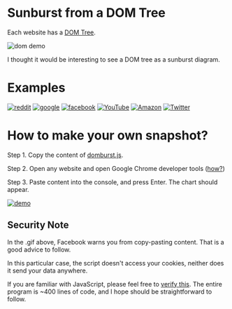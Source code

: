 # Sunburst from a DOM Tree

Each website has a [DOM Tree](https://en.wikipedia.org/wiki/Document_Object_Model).

![dom demo](https://upload.wikimedia.org/wikipedia/commons/thumb/5/5a/DOM-model.svg/440px-DOM-model.svg.png)

I thought it would be interesting to see a DOM tree as a sunburst diagram. 

# Examples

[![reddit](https://i.imgur.com/7SZnSTvl.png)](https://i.imgur.com/7SZnSTv.png)
[![google](https://i.imgur.com/r7Lqk3Nl.png)](https://i.imgur.com/r7Lqk3N.png)
[![facebook](https://i.imgur.com/mv7hKH8l.png)](https://i.imgur.com/mv7hKH8.png)
[![YouTube](https://i.imgur.com/LtkOFUMl.png)](https://i.imgur.com/LtkOFUM.png)
[![Amazon](https://i.imgur.com/cdBiRVzl.png)](https://i.imgur.com/cdBiRVz.png)
[![Twitter](https://i.imgur.com/13muK56l.png)](https://i.imgur.com/13muK56.png)

# How to make your own snapshot?

Step 1. Copy the content of [domburst.js](https://raw.githubusercontent.com/anvaka/sunburst/main/demo/dom/build/domburst.js).

Step 2. Open any website and open Google Chrome developer tools ([how?](https://stackoverflow.com/a/66434/125351))

Step 3. Paste content into the console, and press Enter. The chart should appear.

[![demo](https://i.imgur.com/uXpfDVq.gif)](https://i.imgur.com/NPFZwgU.gif)

## Security Note

In the .gif above, Facebook warns you from copy-pasting content. That is a good advice
to follow. 

In this particular case, the script doesn't access your cookies, neither does
it send your data anywhere.

If you are familiar with JavaScript, please feel free to [verify this](https://raw.githubusercontent.com/anvaka/sunburst/main/demo/dom/build/domburst.js).
The entire program is ~400 lines of code, and I hope should be straightforward to follow.
